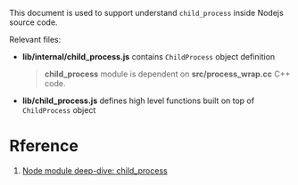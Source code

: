 This document is used to support understand `child_process` inside Nodejs source code.


Relevant files: 

- **lib/internal/child_process.js** contains `ChildProcess` object definition

    > **child_process** module is dependent on **src/process_wrap.cc** C++ code.

- **lib/child_process.js** defines high level functions built on top of `ChildProcess` object



# Rference

1. [Node module deep-dive: child_process](https://blog.safia.rocks/post/169346741925/node-module-deep-dive-childprocess)
